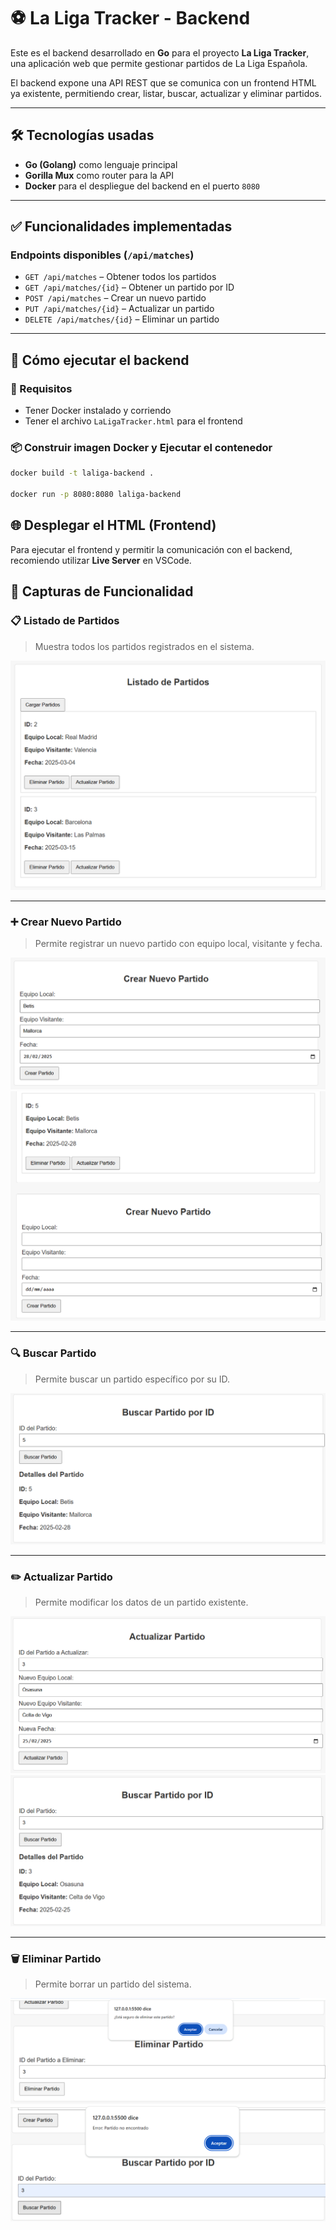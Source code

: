 # ⚽ La Liga Tracker - Backend

Este es el backend desarrollado en **Go** para el proyecto **La Liga Tracker**, una aplicación web que permite gestionar partidos de La Liga Española.

El backend expone una API REST que se comunica con un frontend HTML ya existente, permitiendo crear, listar, buscar, actualizar y eliminar partidos.

---

## 🛠 Tecnologías usadas

- **Go (Golang)** como lenguaje principal
- **Gorilla Mux** como router para la API
- **Docker** para el despliegue del backend en el puerto `8080`

---

## ✅ Funcionalidades implementadas

### Endpoints disponibles (`/api/matches`)

- `GET /api/matches` – Obtener todos los partidos
- `GET /api/matches/{id}` – Obtener un partido por ID
- `POST /api/matches` – Crear un nuevo partido
- `PUT /api/matches/{id}` – Actualizar un partido
- `DELETE /api/matches/{id}` – Eliminar un partido

---

## 🚀 Cómo ejecutar el backend

### 🔧 Requisitos
- Tener Docker instalado y corriendo
- Tener el archivo `LaLigaTracker.html` para el frontend

### 📦 Construir imagen Docker y Ejecutar el contenedor

```bash
docker build -t laliga-backend .

docker run -p 8080:8080 laliga-backend
```

## 🌐 Desplegar el HTML (Frontend)

Para ejecutar el frontend y permitir la comunicación con el backend, recomiendo utilizar **Live Server** en VSCode.


## 📸 Capturas de Funcionalidad

### 📋 Listado de Partidos
> Muestra todos los partidos registrados en el sistema.

![Listado de Partidos](./img/Listado.png)

---

### ➕ Crear Nuevo Partido
> Permite registrar un nuevo partido con equipo local, visitante y fecha.

![Crear Partido](./img/crear1.png)
![Crear Partidos](./img/crear2.png)

---

### 🔍 Buscar Partido
> Permite buscar un partido específico por su ID.

![Buscar Partido](./img/buscar.png)

---

### ✏️ Actualizar Partido
> Permite modificar los datos de un partido existente.

![Actualizar Partido](./img/act1.png)
![Actualizar Partidos](./img/act2.png)

---

### 🗑️ Eliminar Partido
> Permite borrar un partido del sistema.

![Eliminar Partido](./img/eliminar1.png)
![Eliminar Partidos](./img/eliminar2.png)
